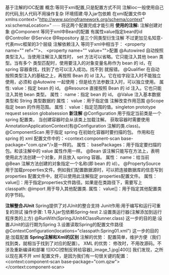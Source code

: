 基于注解的IOC配置
	概念:等同于xml配置,只是配置方式不同
	注解ioc一般使用自己的代码,别人代码不用操作复杂
	环境搭建:导入jar包依赖
	在xml配置文件中
	xmlns:context="http://www.springframework.org/schema/context"
	xsi:schemaLocation="
	∙∙∙∙∙∙
	将这两个配置完成才能引用
**使用的注解:**
	注解创建对象
	@Component
		等同于xml中Bean的配置 有属性value指定bean的id
		@Controller @Service @Repository
		是三个同类型衍生注解
		不过更加见名知意-代表mvc框架的3个层级
	注解依赖注入
	等同于xml中相当于： \<property name="" ref="">、 \<property name="" value="">配置
	@Autowired
		自动按照类型注入。当使用注解注入属性时， set 方法可以省略。它只能注入其他 bean 类型。当有多个 类型匹配时，使用要注入的对象变量名称作为 bean 的 id，在 spring 容器查找，找到了也可以注入成功。找不到 就报错。
	@Qualifier
		在自动按照类型注入的基础之上，再按照 Bean 的 id 注入。它在给字段注入时不能独立使用，必须和 @Autowire 一起使用；但是给方法参数注入时，可以独立使用。
		属性:
		value：指定 bean 的 id。
	@Resource
		直接按照 Bean 的 id 注入。它也只能注入其他 bean 类型。
		属性：
		name：指定 bean 的 id。
	@Value
		注入基本数据类型和 String 类型数据的
		属性：
		value：用于指定值
		注解改变作用范围
	@Scope
		指定 bean 的作用范围。
		属性：
		value：指定范围的值。singleton prototype request session globalsession
	**新注解**
	@Configuration
		用于指定当前类是一个 spring 配置类， 当创建容器时会从该类上加载注解。 获取容器时需要使用 AnnotationApplicationContext(有@Configuration 注解的类.class)。
	@ComponentScan
		用于指定 spring 在初始化容器时要扫描的包。 作用和在 spring 的 xml 配置文件中的：<context:component-scan base-package="com.qzw"/>是一样的。
		属性：
		basePackages：用于指定要扫描的包。和该注解中的 value 属性作用一样。
	@Bean
		该注解只能写在方法上，表明使用此方法创建一个对象，并且放入 spring 容器。
		属性：
		name：给当前@Bean 注解方法创建的对象指定一个名称(即 bean 的 id）。
	@PropertySource
		用于加载properties文件。例如我们配置数据源时，可以把连接数据库的信息写到properties 配置文件中，就可以使用此注解指定 properties配置文件。
		属性：
		value[]：用于指定properties文件路径。如果是在类路径下，需要写上 classpath:
	@import
		用于导入其他配置类.
		属性：
		value[]：用于指定其他配置类的字节码。

**注解整合JUnit**
	Spring提供了对JUnit的整合支持
	Junit作用:用于编写和运行可重复的测试
	操作步骤:
	1.导入jar包依赖Spring-test
	2.设置类运行器(注解添加到运行程序类的上方) @RunWith(SpringJUnit4ClassRunner.class)
	这一步的目的是:设置JUnit的运行期为Spring
	3.设置读取Spring的配置文件路径
	@ContextConfiguration(locations="classpath:Spring01.xml")
	这一步的目的是:加载配置
**Spring注解和Xml的区别**
	注解的优势：
	配置简单，维护方便（我们找到类，就相当于找到了对应的配置）。
	XML 的优势：
	修改时，不用改源码。不涉及重新编译和部署
	![[IOC(控制反转给容器)_image_1.jpg|400]]
	我们发现，之所以现在离不开 xml 配置文件，是因为我们有一句很关键的配置：
	<context:component‐scan base‐package="com.qzw"></context:component‐scan>



